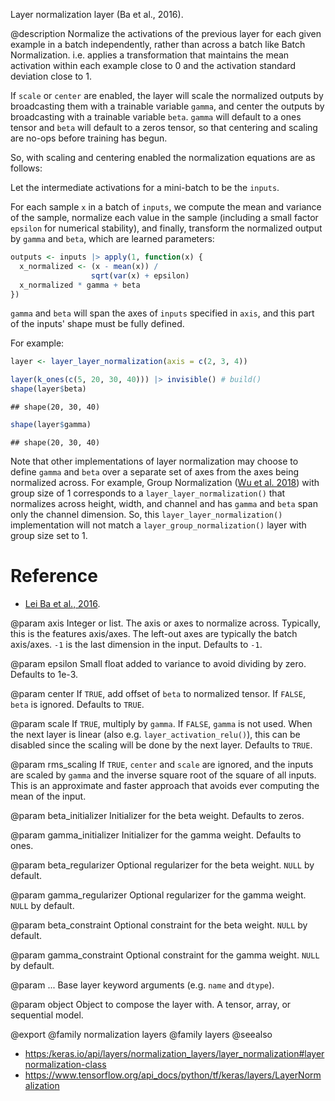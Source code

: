 Layer normalization layer (Ba et al., 2016).

@description
Normalize the activations of the previous layer for each given example in a
batch independently, rather than across a batch like Batch Normalization.
i.e. applies a transformation that maintains the mean activation within each
example close to 0 and the activation standard deviation close to 1.

If `scale` or `center` are enabled, the layer will scale the normalized
outputs by broadcasting them with a trainable variable `gamma`, and center
the outputs by broadcasting with a trainable variable `beta`. `gamma` will
default to a ones tensor and `beta` will default to a zeros tensor, so that
centering and scaling are no-ops before training has begun.

So, with scaling and centering enabled the normalization equations
are as follows:

Let the intermediate activations for a mini-batch to be the `inputs`.

For each sample `x` in a batch of `inputs`, we compute the mean and
variance of the sample, normalize each value in the sample
(including a small factor `epsilon` for numerical stability),
and finally,
transform the normalized output by `gamma` and `beta`,
which are learned parameters:


```r
outputs <- inputs |> apply(1, function(x) {
  x_normalized <- (x - mean(x)) /
                  sqrt(var(x) + epsilon)
  x_normalized * gamma + beta
})
```

`gamma` and `beta` will span the axes of `inputs` specified in `axis`, and
this part of the inputs' shape must be fully defined.

For example:


```r
layer <- layer_layer_normalization(axis = c(2, 3, 4))

layer(k_ones(c(5, 20, 30, 40))) |> invisible() # build()
shape(layer$beta)
```

```
## shape(20, 30, 40)
```

```r
shape(layer$gamma)
```

```
## shape(20, 30, 40)
```

Note that other implementations of layer normalization may choose to define
`gamma` and `beta` over a separate set of axes from the axes being
normalized across. For example, Group Normalization
([Wu et al. 2018](https://arxiv.org/abs/1803.08494)) with group size of 1
corresponds to a `layer_layer_normalization()` that normalizes across height, width,
and channel and has `gamma` and `beta` span only the channel dimension.
So, this `layer_layer_normalization()` implementation will not match a
`layer_group_normalization()` layer with group size set to 1.

# Reference
- [Lei Ba et al., 2016](https://arxiv.org/abs/1607.06450).

@param axis
Integer or list. The axis or axes to normalize across.
Typically, this is the features axis/axes. The left-out axes are
typically the batch axis/axes. `-1` is the last dimension in the
input. Defaults to `-1`.

@param epsilon
Small float added to variance to avoid dividing by zero.
Defaults to 1e-3.

@param center
If `TRUE`, add offset of `beta` to normalized tensor. If `FALSE`,
`beta` is ignored. Defaults to `TRUE`.

@param scale
If `TRUE`, multiply by `gamma`. If `FALSE`, `gamma` is not used.
When the next layer is linear (also e.g. `layer_activation_relu()`), this can be
disabled since the scaling will be done by the next layer.
Defaults to `TRUE`.

@param rms_scaling
If `TRUE`, `center` and `scale` are ignored, and the
inputs are scaled by `gamma` and the inverse square root
of the square of all inputs. This is an approximate and faster
approach that avoids ever computing the mean of the input.

@param beta_initializer
Initializer for the beta weight. Defaults to zeros.

@param gamma_initializer
Initializer for the gamma weight. Defaults to ones.

@param beta_regularizer
Optional regularizer for the beta weight.
`NULL` by default.

@param gamma_regularizer
Optional regularizer for the gamma weight.
`NULL` by default.

@param beta_constraint
Optional constraint for the beta weight.
`NULL` by default.

@param gamma_constraint
Optional constraint for the gamma weight.
`NULL` by default.

@param ...
Base layer keyword arguments (e.g. `name` and `dtype`).

@param object
Object to compose the layer with. A tensor, array, or sequential model.

@export
@family normalization layers
@family layers
@seealso
+ <https:/keras.io/api/layers/normalization_layers/layer_normalization#layernormalization-class>
+ <https://www.tensorflow.org/api_docs/python/tf/keras/layers/LayerNormalization>
